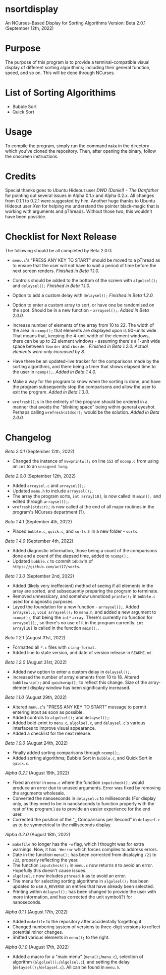 # nsortdisplay
An NCurses-Based Display for Sorting Algorithms
Version: Beta 2.0.1 (September 12th, 2022)

# Purpose
  The purpose of this program is to provide a terminal-compatible visual display of different sorting algorithims; including their general function, speed, and so on. This will be done through NCurses.

# List of Sorting Algorithims
  - Bubble Sort
  - Quick Sort
  
# Usage
  To compile the program, simply run the command ``make`` in the directory which you've cloned the repository.
  Then, after opening the binary, follow the onscreen instructions.

# Credits
  Special thanks goes to Ubuntu Hideout user *DWD (Daniel) - The Danfather* for pointing out several issues in Alpha 0.1.x and Alpha 0.2.x. All changes from 0.1.1 to 0.2.1 were suggested by him. Another huge thanks to Ubuntu Hideout user *Xen* for helping me understand the pointer black-magic that is working with arguments and pThreads. Without those two, this wouldn't have been possible.

# Checklist for Next Release
  The following should be all completed by Beta 2.0.0:
  
  - ``menu.c``'s "PRESS ANY KEY TO START" should be moved to a pThread as to ensure that the user will not have to wait a period of time before the next screen renders. *Finished in Beta 1.1.0.*
  
  - Controls should be added to the bottom of the screen with ``algolsel();`` and ``delaysel();`` *Finished in Beta 1.1.0.*

  - Option to add a custom delay with ``delaysel();`` *Finished in Beta 1.2.0.*

  - Option to enter a custom array to sort, or have one be randomised on the spot. Should be in a new function - ``arraysel();``. *Added in Beta 2.0.0.*

  - Increase number of elements of the array from 10 to 22. The width of the area in ``ncomp();`` that elements are displayed upon is 90-units wide. That means that, keeping the 4-unit width of the element windows, there can be up to 22 element windows - assuming there's a 1-unit wide space between ``lborder`` and ``rborder``. *Finished in Beta 1.2.0. Actual elements were only increased by 8.*

  - Have there be an updated-live tracker for the comparisons made by the sorting algorithms, and there being a timer that shows elapsed time to the user in ``ncomp();``. *Added in Beta 1.4.0.*

  - Make a way for the program to know when the sorting is done, and have the program subsequently stop the comparisons and allow the user to exit the program. *Added in Beta 1.3.0.*

  - ``wrefresh();``s in the entirety of the program should be ordered in a manner that avoids the "blinking space" being within general eyeshot. Perhaps calling ``wrefresh(stdscr);`` would be the solution. *Added in Beta 2.0.0.*

# Changelog
  *Beta 2.0.1* (September 12th, 2022)
  - Changed the instance of ``mvwprintw();`` on line ``152`` of ``ncomp.c`` from using an ``int`` to an ``unsigned long``.
  
  *Beta 2.0.0* (September 12th, 2022)
  - Added ``arraysel.c`` and ``arraysel();``.
  - Updated ``menu.h`` to include ``arraysel();``.
  - The array the program sorts, ``int array[18]``, is now called in ``main();`` and edited through ``arraysel();``.
  - ``wrefresh(stdscr);`` is now called at the end of all major routines in the program's NCurses department (?).
  
  *Beta 1.4.1* (September 4th, 2022)
  - Placed ``bubble.c``, ``quick.c``, and ``sorts.h`` in a new folder - ``sorts``.
  
  *Beta 1.4.0* (September 4th, 2022)
  - Added diagnostic information, those being a count of the comparisons done and a count of the elapsed time, added to ``ncomp();``.
  - Updated ``bubble.c`` to commit ``1dbdaf8`` of ``https://github.com/act17/sorts``.
  
  *Beta 1.3.0* (September 2nd, 2022)
  - Added (likely very ineffecient) method of seeing if all elements in the array are sorted, and subsequently preparing the program to terminate.
  - Removed unnessicary, and somehow unnoticed ``printw();`` in ``bubble.c`` used for diagnostic purposes.
  - Layed the foundation for a new function - ``arraysel();``. Added ``arraysel.c``, ``void arraysel();`` to ``menu.h``, and added a new argument to ``ncomp();``, that being the ``int*`` ``array``. There's currently no function for ``arraysel();``, so there's no use of it in the program currently. ``int array[18]`` is called in the function ``main();``.
  
  *Beta 1.2.1* (August 31st, 2022)
  - Formatted all ``*.c`` files with ``clang-format``.
  - Added line to state version, and date of version release in ``README.md``.
  
  *Beta 1.2.0* (August 31st, 2022)
  - Added new option to enter a custom delay in ``delaysel();``.
  - Increased the number of array elements from 10 to 18. Altered ``bubblewrap();`` and ``quickwrap();`` to reflect this change. Size of the array-element display window has been significantly increased.
  
  *Beta 1.1.0* (August 29th, 2022)
  - Altered ``menu.c``'s "PRESS ANY KEY TO START" message to permit entering input as soon as possible.
  - Added controls to ``algolsel();`` and ``delaysel();``.
  - Added bold-print to ``menu.c``, ``algolsel.c``, and ``delaysel.c``'s various interfaces to improve visual appearance.
  - Added a checklist for the next release.
  
  *Beta 1.0.0* (August 24th, 2022)
  - Finally added sorting comparisons through ``ncomp();``.
  - Added sorting algorithms; Bubble Sort in ``bubble.c``, and Quick Sort in ``quick.c``.
  
  *Alpha 0.2.1* (August 19th, 2022)
  - Fixed an error in ``menu.c`` where the function ``inputcheck();`` would produce an error due to unused arguments. Error was fixed by removing the arguments wholesale.
  - Converted the nanoseconds in ``delaysel.c`` to milliseconds (For display only, as they need to be in nanoseconds to function properly with the rest of the program.) as to provide an easier experience for the end user.
  - Corrected the position of the "_ Comparisons per Second" in ``delaysel.c`` as to be symmetrical to the milliseconds display.
  
  *Alpha 0.2.0* (August 18th, 2022)
  - ``makefile`` no longer has the ``-w`` flag, which I thought was for extra warnings. Now, it has ``-Werror`` which forces compiles to address errors.
  - Date in the function ``menu();`` has been corrected from displaying ``/21`` to ``/22``, properly reflecting the year.
  - The function ``inputcheck();`` in ``menu.c`` now returns ``0`` to avoid an error. Hopefully this doesn't cause issues.
  - ``algolsel.c`` now includes ``pthread.h`` as to avoid an error.
  - The menu for selecting sorting algorithms in ``algolsel();`` has been updated to use ``A_REVERSE`` on entries that have already been selected.
  - Printing within ``delaysel();`` has been changed to provide the user with more information, and has corrected the unit symbol(?) for nanoseconds.

  *Alpha 0.1.1* (August 17th, 2022)
  - Added ``makefile`` to the repository after accidentally forgetting it.
  - Changed numbering system of versions to three-digit versions to reflect potential minor changes.
  - Shifted various elements in ``menu();`` to the right.
  
  *Alpha 0.1.0* (August 17th, 2022)
  - Added a macro for a "main menu" (``menu();``/``menu.c``), selection of algorithm (``algolsel();``/``algolsel.c``), and setting the delay (``delaysel();``/``delaysel.c``). All can be found in ``menu.h``.
